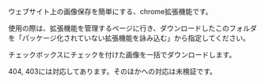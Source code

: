 ウェブサイト上の画像保存を簡単にする、chrome拡張機能です。

使用の際は、拡張機能を管理するページに行き、ダウンロードしたこのフォルダを「パッケージ化されていない拡張機能を詠み込む」から指定してください。

チェックボックスにチェックを付けた画像を一括でダウンロードします。

404, 403には対応してあります。そのほかへの対応は未検証です。
